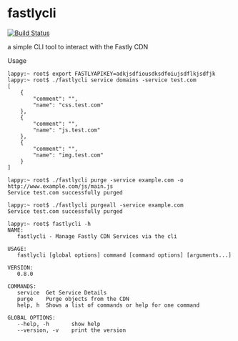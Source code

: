 # fastlycli
[![Build Status](https://travis-ci.org/cameronnewman/fastlycli.svg?branch=master)](https://travis-ci.org/cameronnewman/fastlycli)

a simple CLI tool to interact with the Fastly CDN


Usage

```
lappy:~ root$ export FASTLYAPIKEY=adkjsdfiousdksdfoiujsdflkjsdfjk
lappy:~ root$ ./fastlycli service domains -service test.com
[
	{
		"comment": "",
		"name": "css.test.com"
	},
	{
		"comment": "",
		"name": "js.test.com"
	},
	{
		"comment": "",
		"name": "img.test.com"
	}
]
```
```
lappy:~ root$ ./fastlycli purge -service example.com -o http://www.example.com/js/main.js
Service test.com successfully purged
```

```
lappy:~ root$ ./fastlycli purgeall -service example.com
Service test.com successfully purged
```

```
lappy:~ root$ fastlycli -h
NAME:
   fastlycli - Manage Fastly CDN Services via the cli

USAGE:
   fastlycli [global options] command [command options] [arguments...]

VERSION:
   0.8.0

COMMANDS:
   service	Get Service Details
   purge	Purge objects from the CDN
   help, h	Shows a list of commands or help for one command

GLOBAL OPTIONS:
   --help, -h		show help
   --version, -v	print the version
```
